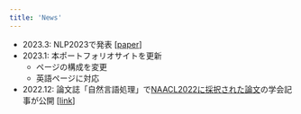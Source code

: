 ```yaml
---
title: 'News'
---
```


- 2023.3: NLP2023で発表 [[paper](https://www.anlp.jp/proceedings/annual_meeting/2023/pdf_dir/Q6-10.pdf)]
- 2023.1: 本ポートフォリオサイトを更新
    - ページの構成を変更
    - 英語ページに対応
- 2022.12: 論文誌「自然言語処理」で[NAACL2022に採択された論文](https://aclanthology.org/2022.naacl-main.284)の学会記事が公開  [[link](https://www.jstage.jst.go.jp/article/jnlp/29/4/29_1290/_article/-char/ja)]
